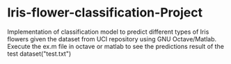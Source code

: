 # Iris-flower-classification-Project
Implementation of classification model to predict different types of Iris flowers given the dataset from UCI repository using GNU Octave/Matlab.
Execute the ex.m file in octave or matlab to see the predictions result of the test dataset("test.txt")
